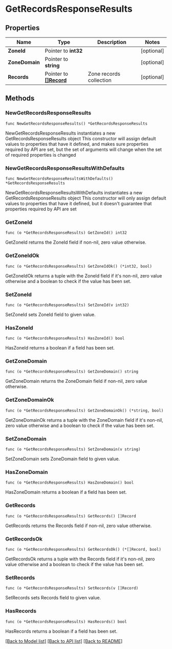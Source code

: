# GetRecordsResponseResults

## Properties

Name | Type | Description | Notes
------------ | ------------- | ------------- | -------------
**ZoneId** | Pointer to **int32** |  | [optional] 
**ZoneDomain** | Pointer to **string** |  | [optional] 
**Records** | Pointer to [**[]Record**](Record.md) | Zone records collection | [optional] 

## Methods

### NewGetRecordsResponseResults

`func NewGetRecordsResponseResults() *GetRecordsResponseResults`

NewGetRecordsResponseResults instantiates a new GetRecordsResponseResults object
This constructor will assign default values to properties that have it defined,
and makes sure properties required by API are set, but the set of arguments
will change when the set of required properties is changed

### NewGetRecordsResponseResultsWithDefaults

`func NewGetRecordsResponseResultsWithDefaults() *GetRecordsResponseResults`

NewGetRecordsResponseResultsWithDefaults instantiates a new GetRecordsResponseResults object
This constructor will only assign default values to properties that have it defined,
but it doesn't guarantee that properties required by API are set

### GetZoneId

`func (o *GetRecordsResponseResults) GetZoneId() int32`

GetZoneId returns the ZoneId field if non-nil, zero value otherwise.

### GetZoneIdOk

`func (o *GetRecordsResponseResults) GetZoneIdOk() (*int32, bool)`

GetZoneIdOk returns a tuple with the ZoneId field if it's non-nil, zero value otherwise
and a boolean to check if the value has been set.

### SetZoneId

`func (o *GetRecordsResponseResults) SetZoneId(v int32)`

SetZoneId sets ZoneId field to given value.

### HasZoneId

`func (o *GetRecordsResponseResults) HasZoneId() bool`

HasZoneId returns a boolean if a field has been set.

### GetZoneDomain

`func (o *GetRecordsResponseResults) GetZoneDomain() string`

GetZoneDomain returns the ZoneDomain field if non-nil, zero value otherwise.

### GetZoneDomainOk

`func (o *GetRecordsResponseResults) GetZoneDomainOk() (*string, bool)`

GetZoneDomainOk returns a tuple with the ZoneDomain field if it's non-nil, zero value otherwise
and a boolean to check if the value has been set.

### SetZoneDomain

`func (o *GetRecordsResponseResults) SetZoneDomain(v string)`

SetZoneDomain sets ZoneDomain field to given value.

### HasZoneDomain

`func (o *GetRecordsResponseResults) HasZoneDomain() bool`

HasZoneDomain returns a boolean if a field has been set.

### GetRecords

`func (o *GetRecordsResponseResults) GetRecords() []Record`

GetRecords returns the Records field if non-nil, zero value otherwise.

### GetRecordsOk

`func (o *GetRecordsResponseResults) GetRecordsOk() (*[]Record, bool)`

GetRecordsOk returns a tuple with the Records field if it's non-nil, zero value otherwise
and a boolean to check if the value has been set.

### SetRecords

`func (o *GetRecordsResponseResults) SetRecords(v []Record)`

SetRecords sets Records field to given value.

### HasRecords

`func (o *GetRecordsResponseResults) HasRecords() bool`

HasRecords returns a boolean if a field has been set.


[[Back to Model list]](../README.md#documentation-for-models) [[Back to API list]](../README.md#documentation-for-api-endpoints) [[Back to README]](../README.md)



